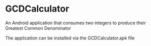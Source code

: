 # GCDCalculator
An Android application that consumes two integers to produce their Greatest Common Denominator

The application can be installed via the GCDCalculator.apk file
